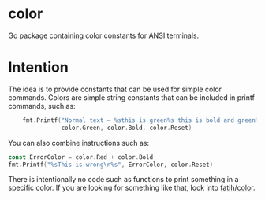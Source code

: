# color
Go package containing color constants for ANSI terminals.

# Intention
The idea is to provide constants that can be used for simple color commands. Colors are simple
string constants that can be included in printf commands, such as:
```go
    fmt.Printf("Normal text – %sthis is green%s this is bold and green%s and this is regular again.\n",
               color.Green, color.Bold, color.Reset)
```
You can also combine instructions such as:
```go
const ErrorColor = color.Red + color.Bold
fmt.Printf("%sThis is wrong\n%s", ErrorColor, color.Reset)
```
There is intentionally no code such as functions to print something in a specific color. If you are looking for
something like that, look into [fatih/color](https://github.com/fatih/color).